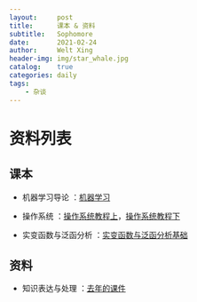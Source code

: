 ```yaml
---
layout:     post
title:      课本 & 资料
subtitle:   Sophomore
date:       2021-02-24
author:     Welt Xing
header-img: img/star_whale.jpg
catalog:    true
categories: daily
tags:
    - 杂谈
---
```


# 资料列表

## 课本

* 机器学习导论 ：[机器学习](/file/机器学习.pdf)

* 操作系统 ：[操作系统教程上](/file/操作系统教程上.pdf)，[操作系统教程下](/file/操作系统教程下.pdf)

* 实变函数与泛函分析 ：[实变函数与泛函分析基础](/file/实变函数与泛函分析基础.pdf)

## 资料

* 知识表达与处理 ：[去年的课件](/file/知识表示与处理.rar)